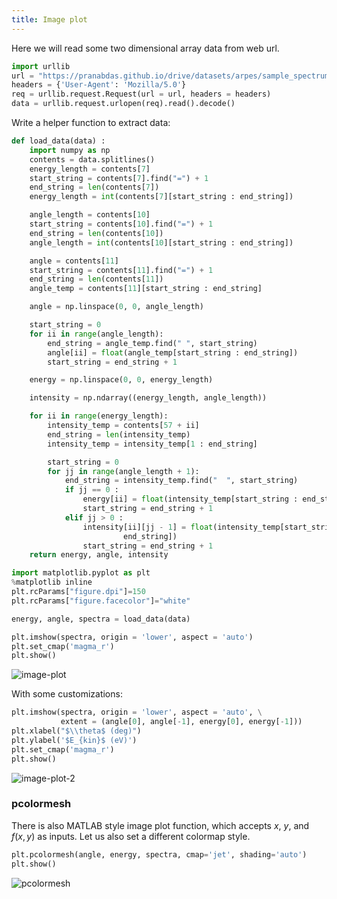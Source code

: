 ```yaml
---
title: Image plot
---
```

Here we will read some two dimensional array data from web url.
```python showLineNumbers
import urllib
url = "https://pranabdas.github.io/drive/datasets/arpes/sample_spectrum.txt"
headers = {'User-Agent': 'Mozilla/5.0'}
req = urllib.request.Request(url = url, headers = headers)
data = urllib.request.urlopen(req).read().decode()
```

Write a helper function to extract data:
```python showLineNumbers
def load_data(data) :
    import numpy as np
    contents = data.splitlines()
    energy_length = contents[7]
    start_string = contents[7].find("=") + 1
    end_string = len(contents[7])
    energy_length = int(contents[7][start_string : end_string])

    angle_length = contents[10]
    start_string = contents[10].find("=") + 1
    end_string = len(contents[10])
    angle_length = int(contents[10][start_string : end_string])

    angle = contents[11]
    start_string = contents[11].find("=") + 1
    end_string = len(contents[11])
    angle_temp = contents[11][start_string : end_string]

    angle = np.linspace(0, 0, angle_length)

    start_string = 0
    for ii in range(angle_length):
        end_string = angle_temp.find(" ", start_string)
        angle[ii] = float(angle_temp[start_string : end_string])
        start_string = end_string + 1

    energy = np.linspace(0, 0, energy_length)

    intensity = np.ndarray((energy_length, angle_length))

    for ii in range(energy_length):
        intensity_temp = contents[57 + ii]
        end_string = len(intensity_temp)
        intensity_temp = intensity_temp[1 : end_string]

        start_string = 0
        for jj in range(angle_length + 1):
            end_string = intensity_temp.find("  ", start_string)
            if jj == 0 :
                energy[ii] = float(intensity_temp[start_string : end_string])
                start_string = end_string + 1
            elif jj > 0 :
                intensity[ii][jj - 1] = float(intensity_temp[start_string : \
                         end_string])
                start_string = end_string + 1
    return energy, angle, intensity
```

```python showLineNumbers
import matplotlib.pyplot as plt
%matplotlib inline
plt.rcParams["figure.dpi"]=150
plt.rcParams["figure.facecolor"]="white"

energy, angle, spectra = load_data(data)

plt.imshow(spectra, origin = 'lower', aspect = 'auto')
plt.set_cmap('magma_r')
plt.show()
```

<picture>
  <source type="image/webp" srcset={require("/img/image-plot.webp").default} />
  <img src={require("/img/image-plot.png").default} alt="image-plot" />
</picture>

With some customizations:
```python showLineNumbers
plt.imshow(spectra, origin = 'lower', aspect = 'auto', \
           extent = (angle[0], angle[-1], energy[0], energy[-1]))
plt.xlabel("$\\theta$ (deg)")
plt.ylabel('$E_{kin}$ (eV)')
plt.set_cmap('magma_r')
plt.show()
```

<picture>
  <source type="image/webp" srcset={require("/img/image-plot-2.webp").default} />
  <img src={require("/img/image-plot-2.png").default} alt="image-plot-2" />
</picture>

### pcolormesh
There is also MATLAB style image plot function, which accepts $x$, $y$, and
$f(x,y)$ as inputs. Let us also set a different colormap style.
```python
plt.pcolormesh(angle, energy, spectra, cmap='jet', shading='auto')
plt.show()
```

<picture>
  <source type="image/webp" srcset={require("/img/pcolormesh.webp").default} />
  <img src={require("/img/pcolormesh.png").default} alt="pcolormesh" />
</picture>

